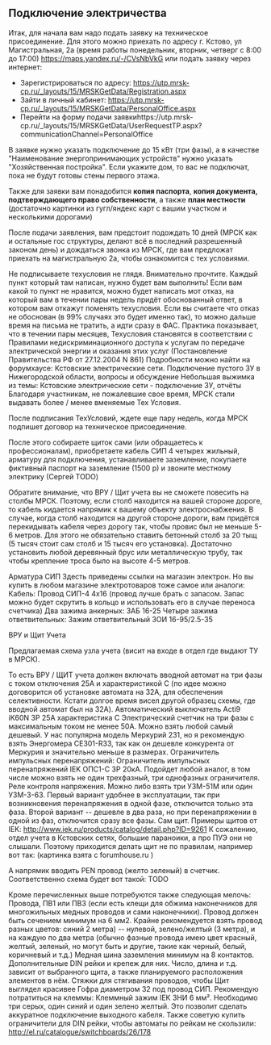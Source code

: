 Подключение электричества
-------------------------

Итак, для начала вам надо подать заявку на техническое присоединение. Для этого можно приехать по 
адресу г. Кстово, ул Магистральная, 2а (время работы понедельник, вторник, четверг с 8:00 до 17:00) 
https://maps.yandex.ru/-/CVsNbVkG или подать заявку через интернет:

 * Зарегистрироваться по адресу: https://utp.mrsk-cp.ru/_layouts/15/MRSKGetData/Registration.aspx
 * Зайти в личный кабинет: https://utp.mrsk-cp.ru/_layouts/15/MRSKGetData/PersonalOffice.aspx
 * Перейти на форму подачи заявкиhttps://utp.mrsk-cp.ru/_layouts/15/MRSKGetData/UserRequestTP.aspx?communicationChannel=PersonalOffice     

В заявке нужно указать подключение до 15 кВт (три фазы), а в качестве "Наименование энергопринимающих устройств" нужно
указать "Хозяйственная постройка". Если укажите дом, то вас не подключат, пока не будут готовы стены первого этажа.

Также для заявки вам понадобится **копия паспорта**, **копия документа, подтверждающего право собственности**, 
а также **план местности** (достаточно картинки из гугл/яндекс карт с вашим участком и несколькими дорогами)

После подачи заявления, вам предстоит подождать 10 дней (МРСК как и остальные гос структуры, делают всё в последний разрешенный законом день) и дождаться звонка из МРСК, где вам предложат приехать на магистральную 2а, чтобы ознакомится с тех условиями.

Не  подписываете техусловия не глядя. Внимательно прочтите. Каждый пункт который там написан, нужно будет вам выполнить! Если вам какой то пункт не нравится, можно будет написать мот отказ, на который вам в течении пары недель придёт  обоснованный ответ, в котором вам откажут поменять техусловия. Если вы считаете что отказ не обоснован (в 99% случаях это будет именно так), то можно дальше время на письма не тратить, а идти сразу в ФАС. Практика показывает, что в течении пары месяцев, Техусловия становятся в соответствии с Правилами недискриминационного доступа к услугам по передаче электрической энергии и оказания этих услуг (Постановление Правительства РФ от 27.12.2004 N 861) 
Подробности можно найти на форумхаусе:  Кстовские электрические сети. Подключение пустого ЗУ в Нижегородской области, вопросы и обсуждение
Небольшая выжимка из темы:  Кстовские электрические сети - подключение ЗУ, отчёты
Благодаря участникам, не пожалевшие свое время, МРСК стали выдавать более / менее вменяемые Тех Условия.

После подписания ТехУсловий, ждете еще пару недель, когда МРСК подпишет договор на техническое присоединение.

После этого  собираете щиток сами (или обращаетесь к профессионалам), приобретаете кабель СИП 4 четырех жильный, арматуру для подключения, устанавливаете заземление, покупаете фиктивный паспорт на заземление (1500 р) и звоните местному электрику (Сергей TODO)

Обратите внимание, что ВРУ / Щит учета вы не сможете повесить на столбы МРСК. Поэтому, если столб находится на вашей стороне дороге, то кабель кидается напрямик к вашему объекту электроснабжения. В случае, когда столб находится на другой стороне дороги, вам придётся перекидывать кабеля через дорогу так, чтобы провис был не меньше 5-6 метров. Для этого не обязательно ставить бетонный столб за 20 тыщ (5 тысяч стоит сам столб и 15 тысяч его установка). Достаточно установить любой деревянный брус или металлическую трубу, так чтобы крепление троса было на высоте 4-5 метров.  


Арматура СИП
Здесть приведены ссылки на магазин электрон. Но вы купить в любом магазине электротоваров тоже самое или аналоги:
Кабель: Провод СИП-4 4x16  (провод лучше брать с запасом. Запас можно будет скрутить в кольцо и использовать его в случае переноса счетчика)
Два зажима анкерных: ЗАБ 16-25
Четыре зажима ответвительных: Зажим ответвительный ЗОИ 16-95/2.5-35


ВРУ и Щит Учета

Предлагаемая схема узла учета (висит на входе в отдел где выдают ТУ в МРСК).



То есть ВРУ / ЩИТ учета должен включать 
вводной автомат на три фазы с током отключения 25А и характеристикой C (по идее можно договорится об установке автомата на 32А, для обеспечения селективности. Кстати долгое время висел другой образец схемы, где вводной автомат был на 32А). Автоматический выключатель Acti9 iK60N 3P 25А характеристика C
Электрический счетчик на три фазы с максимальным током не менее 50А. Можно взять любой самый дешевый. У нас популярна модель Меркурий 231, но я рекомендую взять Энергомера CE301-R33, так как он дешевле конкурента от Меркурия и значительно меньше в размерах.
 Ограничитель импульсных перенапряжений: Ограничитель импульсных перенапряжений IEK ОПС1-C 3Р 20кА. Подойдет любой аналог, в том числе можно взять не один трехфазный, три однофазных ограничителя.
Реле контроля напряжения. Можно либо взять три УЗМ-51М или один УЗМ-3-63. Первый вариант удобнее в эксплуатации, так при возникновения перенапряжения в одной фазе, отключится только эта фаза. Второй вариант -- дешевле в два раза, но при перенапряжении в одной из фаз, отключится сразу все фазы.
Сам щит. Примеры щитов от IEK: http://www.iek.ru/products/catalog/detail.php?ID=9261 
К сожалению, отдел учета в Кстовских сетях, большие параноики, а про ПУЭ они не слышали. Поэтому приходится делать щит не по правилам, например вот так:
 (картинка взята c forumhouse.ru )

А напрямик вводить PEN провод (желто зеленый) в счетчик. Соответственно схема будет вот такой: TODO

Кроме перечисленных выше потребуются также следующая мелочь:
Провода, ПВ1 или ПВ3 (если есть клещи для обжима наконечников для многожильных медных проводов и сами наконечники). Провод должен быть сечением минимум на 6 мм2. Крайне рекомендуется взять провод разных цветов: синий 2 метра) -- нулевой,  зелено/желтый (3 метра), и на каждую по два метра (обычно фазные провода имею цвет красный, желтый, зеленый, но могут быть и другие, такие как черный, белый, коричневый и т.д.)
Медная шина заземления минимум на 8 контактов. 
Дополнительные DIN рейки и крепеж для них. Число, длина и т.д. зависит от выбранного щита, а также планируемого расположения элементов в нём.
Стяжки для стягивания проводов, чтобы Щит выглядел красивее
Гофра диаметром 32 под провод СИП. 
Рекомендую потратиться на клеммы: Клеммный зажим IEK ЗНИ 6 мм². Необходимо три серых, один синий и один зелено желтый. Это позволит сделать аккуратное подключение выходного кабеля.
Также советую купить ограничители для DIN рейки, чтобы автоматы по рейкам не скользили: http://el.ru/catalogue/switchboards/26/178
